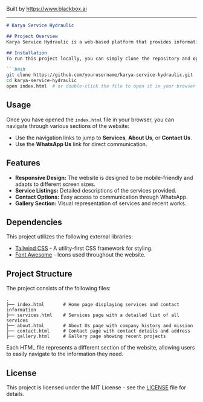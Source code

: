 
Built by https://www.blackbox.ai

---

```markdown
# Karya Service Hydraulic

## Project Overview
Karya Service Hydraulic is a web-based platform that provides information about hydraulic services offered by Karya Service Hydraulic. The website includes sections such as services, about the company, contact information, and a gallery displaying recent projects. It is designed with a user-friendly interface using Tailwind CSS for styling.

## Installation
To run this project locally, you can simply clone the repository and open the `index.html` file in your preferred web browser. No additional installation is required since it is a static web application.

```bash
git clone https://github.com/yourusername/karya-service-hydraulic.git
cd karya-service-hydraulic
open index.html  # or double-click the file to open it in your browser
```

## Usage
Once you have opened the `index.html` file in your browser, you can navigate through various sections of the website:
- Use the navigation links to jump to **Services**, **About Us**, or **Contact Us**.
- Use the **WhatsApp Us** link for direct communication.

## Features
- **Responsive Design:** The website is designed to be mobile-friendly and adapts to different screen sizes.
- **Service Listings:** Detailed descriptions of the services provided.
- **Contact Options:** Easy access to communication through WhatsApp.
- **Gallery Section:** Visual representation of services and recent works.

## Dependencies
This project utilizes the following external libraries:
- [Tailwind CSS](https://tailwindcss.com) - A utility-first CSS framework for styling.
- [Font Awesome](https://fontawesome.com) - Icons used throughout the website.

## Project Structure
The project consists of the following files:

```
.
├── index.html       # Home page displaying services and contact information
├── services.html    # Services page with a detailed list of all services
├── about.html       # About Us page with company history and mission
├── contact.html     # Contact page with contact details and address
├── gallery.html     # Gallery page showing recent projects
```

Each HTML file represents a different section of the website, allowing users to easily navigate to the information they need.

## License
This project is licensed under the MIT License - see the [LICENSE](LICENSE) file for details.
```